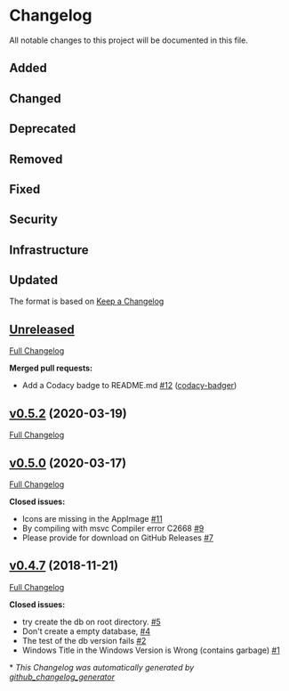 # Changelog
All notable changes to this project will be documented in this file.
## Added

## Changed

## Deprecated

## Removed

## Fixed

## Security

##  Infrastructure
## Updated

The format is based on [Keep a Changelog](http://keepachangelog.com/)
## [Unreleased](https://github.com/jmuelbert/jmbde-QT/tree/HEAD)

[Full Changelog](https://github.com/jmuelbert/jmbde-QT/compare/v0.5.2...HEAD)

**Merged pull requests:**

-   Add a Codacy badge to README.md
    [\#12](https://github.com/jmuelbert/jmbde-QT/pull/12)
    ([codacy-badger](https://github.com/codacy-badger))

## [v0.5.2](https://github.com/jmuelbert/jmbde-QT/tree/v0.5.2) (2020-03-19)

[Full Changelog](https://github.com/jmuelbert/jmbde-QT/compare/v0.5.0...v0.5.2)

## [v0.5.0](https://github.com/jmuelbert/jmbde-QT/tree/v0.5.0) (2020-03-17)

[Full Changelog](https://github.com/jmuelbert/jmbde-QT/compare/v0.4.7...v0.5.0)

**Closed issues:**

-   Icons are missing in the AppImage
    [\#11](https://github.com/jmuelbert/jmbde-QT/issues/11)
-   By compiling with msvc Compiler error C2668
    [\#9](https://github.com/jmuelbert/jmbde-QT/issues/9)
-   Please provide for download on GitHub Releases
    [\#7](https://github.com/jmuelbert/jmbde-QT/issues/7)

## [v0.4.7](https://github.com/jmuelbert/jmbde-QT/tree/v0.4.7) (2018-11-21)

[Full Changelog](https://github.com/jmuelbert/jmbde-QT/compare/c812970bb18d56e28fe2cd4445c26d262756e00a...v0.4.7)

**Closed issues:**

-   try create the db on root directory.
    [\#5](https://github.com/jmuelbert/jmbde-QT/issues/5)
-   Don't create a empty database, [\#4](https://github.com/jmuelbert/jmbde-QT/issues/4)
-   The test of the db version fails
    [\#2](https://github.com/jmuelbert/jmbde-QT/issues/2)
-   Windows Title in the Windows Version is Wrong \(contains garbage\)
    [\#1](https://github.com/jmuelbert/jmbde-QT/issues/1)

\* _This Changelog was automatically generated by
[github_changelog_generator](https://github.com/github-changelog-generator/github-changelog-generator)_
